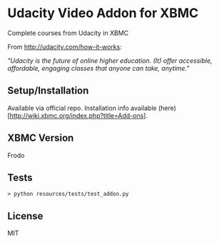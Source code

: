 Udacity Video Addon for XBMC
======================

Complete courses from Udacity in XBMC

From http://udacity.com/how-it-works:

*"Udacity is the future of online higher education. (It) offer accessible, affordable, engaging classes that anyone can take, anytime."*

## Setup/Installation

Available via official repo. Installation info available (here)[http://wiki.xbmc.org/index.php?title=Add-ons].

## XBMC Version

Frodo

## Tests

    > python resources/tests/test_addon.py

## License

MIT
